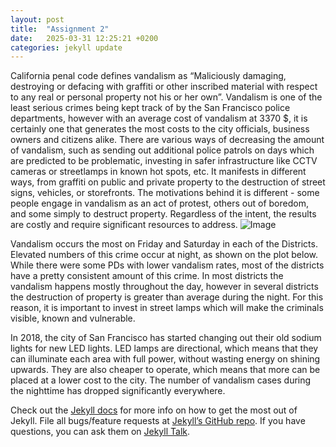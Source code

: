 ```yaml
---
layout: post
title:  "Assignment 2"
date:   2025-03-31 12:25:21 +0200
categories: jekyll update
---
```

California penal code defines vandalism as “Maliciously damaging, destroying or defacing with graffiti or other inscribed material with respect to any real or personal property not his or her own”. Vandalism is one of the least serious crimes being kept track of by the San Francisco police departments, however with an average cost of vandalism at 3370 $, it is certainly one that generates the most costs to the city officials, business owners and citizens alike. There are various ways of decreasing the amount of vandalism, such as sending out additional police patrols on days which are predicted to be problematic, investing in safer infrastructure like CCTV cameras or streetlamps in known hot spots, etc. It manifests in different ways, from graffiti on public and private property to the destruction of street signs, vehicles, or storefronts. The motivations behind it is different - some people engage in vandalism as an act of protest, others out of boredom, and some simply to destruct property. Regardless of the intent, the results are costly and require significant resources to address.
![Image](../dnb.jpg)

Vandalism occurs the most on Friday and Saturday in each of the Districts. Elevated numbers of this crime occur at night, as shown on the plot below. While there were some PDs with lower vandalism rates, most of the districts have a pretty consistent amount of this crime. In most districts the vandalism happens mostly throughout the day, however in several districts the destruction of property is greater than average during the night. For this reason, it is important to invest in street lamps which will make the criminals visible, known and vulnerable.


In 2018, the city of San Francisco has started changing out their old sodium lights for new LED lights. LED lamps are directional, which means that they can illuminate each area with full power, without wasting energy on shining upwards. They are also cheaper to operate, which means that more can be placed at a lower cost to the city.  The number of vandalism cases during the nighttime has dropped significantly everywhere.


Check out the [Jekyll docs][jekyll-docs] for more info on how to get the most out of Jekyll. File all bugs/feature requests at [Jekyll’s GitHub repo][jekyll-gh]. If you have questions, you can ask them on [Jekyll Talk][jekyll-talk].

[jekyll-docs]: https://jekyllrb.com/docs/home
[jekyll-gh]:   https://github.com/jekyll/jekyll
[jekyll-talk]: https://talk.jekyllrb.com/
